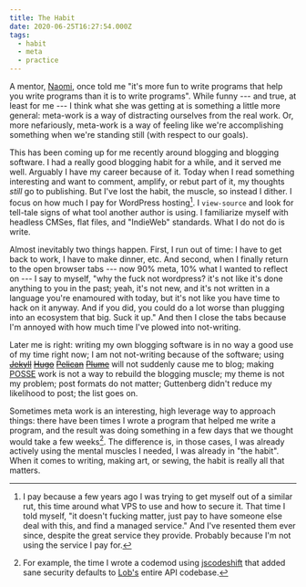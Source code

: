 ```yaml
---
title: The Habit
date: 2020-06-25T16:27:54.000Z
tags:
  - habit
  - meta
  - practice
---
```

A mentor, <a href="https://naomiceder.tech/">Naomi</a>, once told me "it's more fun to write programs that help you write programs than it is to write programs". While funny --- and true, at least for me --- I think what she was getting at is something a little more general: meta-work is a way of distracting ourselves from the real work. Or, more nefariously, meta-work is a way of feeling like we're accomplishing something when we're standing still (with respect to our goals).

This has been coming up for me recently around blogging and blogging software. I
had a really good blogging habit for a while, and it served me well. Arguably I
have my career because of it. Today when I read something interesting and want
to comment, amplify, or rebut part of it, my thoughts <em>still</em> go to
publishing. But I've lost the habit, the muscle, so instead I dither. I
focus on how much I pay for WordPress hosting[^1]. I `view-source` and look for
tell-tale signs of what tool another author is using. I familiarize myself with
headless CMSes, flat files, and "IndieWeb" standards. What I do not
do is write.

Almost inevitably two things happen. First, I run out of time: I have to get back to work, I have to make dinner, etc. And second, when I finally return to the open browser tabs --- now 90% meta, 10% what I wanted to reflect on --- I say to myself, "why the fuck not wordpress? it's not like it's done anything to you in the past; yeah, it's not new, and it's not written in a language you're enamoured with today, but it's not like you have time to hack on it anyway. And if you did, you could do a lot worse than plugging into an ecosystem that big. Suck it up." And then I close the tabs because I'm annoyed with how much time I've plowed into not-writing.

Later me is right: writing my own blogging software is in no way a good use of my time right now; I am not not-writing because of the software; using <a href="https://jekyllrb.com/"><s>Jekyll</s></a> <a href="https://gohugo.io/"><s>Hugo</s></a> <a href="https://blog.getpelican.com/"><s>Pelican</s></a> <a href="https://joinplu.me/"><s>Plume</s></a> will not suddenly cause me to blog; making <a href="https://indieweb.org/POSSE">POSSE</a> work is not a way to rebuild the blogging muscle; my theme is not my problem; post formats do not matter; Guttenberg didn't reduce my likelihood to post; the list goes on.

Sometimes meta work is an interesting, high leverage way to approach things: there have been times I wrote a program that helped me write a program, and the result was doing something in a few days that we thought would take a few weeks[^2]. The difference is, in those cases, I was already actively using the mental muscles I needed, I was already in "the habit". When it comes to writing, making art, or sewing, the habit is really all that matters.

[^1]: I pay because a few years ago I was trying to get myself out of a similar rut, this time around what VPS to use and how to secure it. That time I told myself, "it doesn't fucking matter, just pay to have someone else deal with this, and find a managed service." And I've resented them ever since, despite the great service they provide. Probably because I'm not using the service I pay for.

[^2]: For example, the time I wrote a codemod using <a href="https://github.com/facebook/jscodeshift">jscodeshift</a> that added sane security defaults to <a href="https://lob.com">Lob's</a> entire API codebase.
